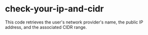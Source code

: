 # check-your-ip-and-cidr
This code retrieves the user's network provider's name, the public IP address, and the associated CIDR range.
